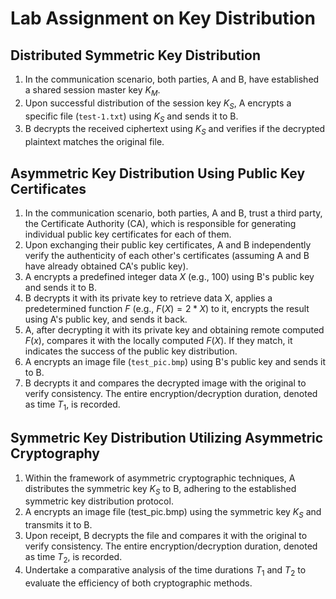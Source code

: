 # Lab Assignment on Key Distribution

## Distributed Symmetric Key Distribution

1. In the communication scenario, both parties, A and B, have established a shared session master key $K_M$.
2. Upon successful distribution of the session key $K_S$, A encrypts a specific file (`test-1.txt`) using $K_S$ and sends it to B.
3. B decrypts the received ciphertext using $K_S$ and verifies if the decrypted plaintext matches the original file.

## Asymmetric Key Distribution Using Public Key Certificates

1. In the communication scenario, both parties, A and B, trust a third party, the Certificate Authority (CA), which is responsible for generating individual public key certificates for each of them. 
2. Upon exchanging their public key certificates, A and B independently verify the authenticity of each other's certificates (assuming A and B have already obtained CA's public key).
3. A encrypts a predefined integer data $X$ (e.g., 100) using B's public key and sends it to B.
4. B decrypts it with its private key to retrieve data X, applies a predetermined function $F$ (e.g., $F(X) = 2*X$) to it, encrypts the result using A's public key, and sends it back.
5. A, after decrypting it with its private key and obtaining remote computed $F(x)$, compares it with the locally computed $F(X)$. If they match, it indicates the success of the public key distribution.
6. A encrypts an image file (`test_pic.bmp`) using B's public key and sends it to B.
7. B decrypts it and compares the decrypted image with the original to verify consistency. The entire encryption/decryption duration, denoted as time $T_1$, is recorded.

## Symmetric Key Distribution Utilizing Asymmetric Cryptography

1. Within the framework of asymmetric cryptographic techniques, A distributes the symmetric key $K_S$ to B, adhering to the established symmetric key distribution protocol.
2. A encrypts an image file (test_pic.bmp) using the symmetric key $K_S$ and transmits it to B.
3. Upon receipt, B decrypts the file and compares it with the original to verify consistency. The entire encryption/decryption duration, denoted as time $T_2$, is recorded.
4. Undertake a comparative analysis of the time durations $T_1$ and $T_2$ to evaluate the efficiency of both cryptographic methods.
